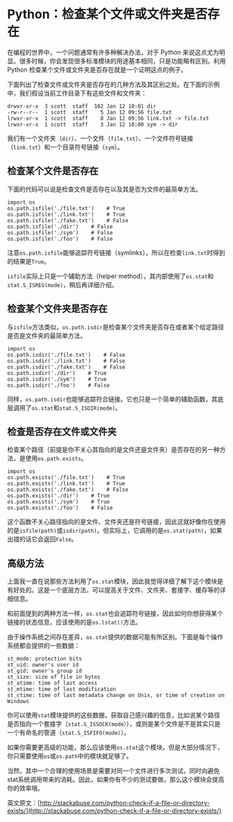 # Python：检查某个文件或文件夹是否存在

在编程的世界中，一个问题通常有许多种解决办法，对于 Python 来说这点尤为明显。很多时候，你会发现很多标准模块的用途基本相同，只是功能略有区别。利用 Python 检查某个文件或文件夹是否存在就是一个证明这点的例子。

下面列出了检查文件或文件夹是否存在的几种方法及其区别之处。在下面的示例中，我们假设当前工作目录下有这些文件和文件夹：

	drwxr-xr-x  3 scott  staff  102 Jan 12 10:01 dir  
	-rw-r--r--  1 scott  staff    5 Jan 12 09:56 file.txt
	lrwxr-xr-x  1 scott  staff    8 Jan 12 09:56 link.txt -> file.txt  
	lrwxr-xr-x  1 scott  staff    3 Jan 12 10:00 sym -> dir  

我们有一个文件夹（`dir`）、一个文件（`file.txt`）、一个文件符号链接（`link.txt`）和一个目录符号链接（`sym`）。


## 检查某个文件是否存在

下面的代码可以说是检查文件是否存在以及其是否为文件的最简单方法。

	import os  
	os.path.isfile('./file.txt')    # True  
	os.path.isfile('./link.txt')    # True  
	os.path.isfile('./fake.txt')    # False  
	os.path.isfile('./dir')    # False  
	os.path.isfile('./sym')    # False  
	os.path.isfile('./foo')    # False 

注意`os.path.isfile`能够追踪符号链接（symlinks），所以在检查`link.txt`时得到的结果是`True`。

`isfile`实际上只是一个辅助方法（helper method），其内部使用了`os.stat`和`stat.S_ISREG(mode)`，稍后再详细介绍。

## 检查某个文件夹是否存在

与`isfile`方法类似，`os.path.isdir`是检查某个文件夹是否存在或者某个给定路径是否是文件夹的最简单方法。

	import os  
	os.path.isdir('./file.txt')    # False  
	os.path.isdir('./link.txt')    # False  
	os.path.isdir('./fake.txt')    # False  
	os.path.isdir('./dir')    # True  
	os.path.isdir('./sym')    # True  
	os.path.isdir('./foo')    # False  

同样，`os.path.isdir`也能够追踪符合链接。它也只是一个简单的辅助函数，其底层调用了`os.stat`和`stat.S_ISDIR(mode)`。

## 检查是否存在文件或文件夹

检查某个路径（前提是你不关心其指向的是文件还是文件夹）是否存在的另一种方法，是使用`os.path.exists`。

	import os  
	os.path.exists('./file.txt')    # True  
	os.path.exists('./link.txt')    # True  
	os.path.exists('./fake.txt')    # False  
	os.path.exists('./dir')    # True  
	os.path.exists('./sym')    # True  
	os.path.exists('./foo')    # False  

这个函数不关心路径指向的是文件、文件夹还是符号链接，因此这就好像你在使用的是`isfile(path)`或`isdir(path)`。但实际上，它调用的是`os.stat(path)`，如果出错的话它会返回`False`。

## 高级方法

上面我一直在说那些方法利用了`os.stat`模块，因此我觉得详细了解下这个模块是有好处的。这是一个底层方法，可以提高关于文件、文件夹、套接字、缓存等的详细信息。

和前面提到的两种方法一样，`os.stat`也会追踪符号链接，因此如何你想获得某个链接的状态信息，应该使用的是`os.lstat()`方法。

由于操作系统之间存在差异，`os.stat`提供的数据可能有所区别。下面是每个操作系统都会提供的一些数据：

	st_mode: protection bits
	st_uid: owner's user id
	st_gid: owner's group id
	st_size: size of file in bytes
	st_atime: time of last access
	st_mtime: time of last modification
	st_ctime: time of last metadata change on Unix, or time of creation on Windows

你可以使用`stat`模块提供的这些数据，获取自己感兴趣的信息，比如说某个路径是否指向一个套接字（`stat.S_ISSOCK(mode）`），或则是某个文件是不是其实只是一个有命名的管道（`stat.S_ISFIFO(mode)`）。

如果你需要更高级的功能，那么应该使用`os.stat`这个模块。但是大部分情况下，你只需要使用`os`或`os.path`中的模块就足够了。

当然，其中一个合理的使用场景是需要对同一个文件进行多次测试，同时向避免stat系统调用带来的消耗。因此，如果你有不少的测试要做，那么这个模块会提高你的效率哦。

英文原文：[http://stackabuse.com/python-check-if-a-file-or-directory-exists/](http://stackabuse.com/python-check-if-a-file-or-directory-exists/)
